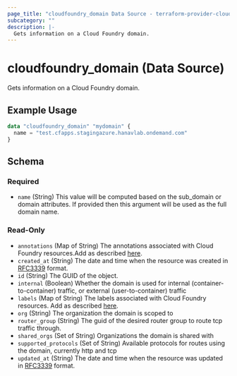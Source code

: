 ```yaml
---
page_title: "cloudfoundry_domain Data Source - terraform-provider-cloudfoundry"
subcategory: ""
description: |-
  Gets information on a Cloud Foundry domain.
---
```


# cloudfoundry_domain (Data Source)

Gets information on a Cloud Foundry domain.

## Example Usage

```terraform
data "cloudfoundry_domain" "mydomain" {
  name = "test.cfapps.stagingazure.hanavlab.ondemand.com"
}
```

<!-- schema generated by tfplugindocs -->
## Schema

### Required

- `name` (String) This value will be computed based on the sub_domain or domain attributes. If provided then this argument will be used as the full domain name.

### Read-Only

- `annotations` (Map of String) The annotations associated with Cloud Foundry resources.Add as described [here](https://docs.cloudfoundry.org/adminguide/metadata.html#-view-metadata-for-an-object).
- `created_at` (String) The date and time when the resource was created in [RFC3339](https://www.ietf.org/rfc/rfc3339.txt) format.
- `id` (String) The GUID of the object.
- `internal` (Boolean) Whether the domain is used for internal (container-to-container) traffic, or external (user-to-container) traffic
- `labels` (Map of String) The labels associated with Cloud Foundry resources. Add as described [here](https://docs.cloudfoundry.org/adminguide/metadata.html#-view-metadata-for-an-object).
- `org` (String) The organization the domain is scoped to
- `router_group` (String) The guid of the desired router group to route tcp traffic through.
- `shared_orgs` (Set of String) Organizations the domain is shared with
- `supported_protocols` (Set of String) Available protocols for routes using the domain, currently http and tcp
- `updated_at` (String) The date and time when the resource was updated in [RFC3339](https://www.ietf.org/rfc/rfc3339.txt) format.